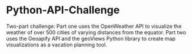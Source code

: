 # Python-API-Challenge
Two-part challenge:
Part one uses the OpenWeather API to visualize the weather of over 500 cities of varying distances from the equator.
Part two uses the Geoapify API and the geoViews Python library to create map visualizations as a vacation planning tool.
